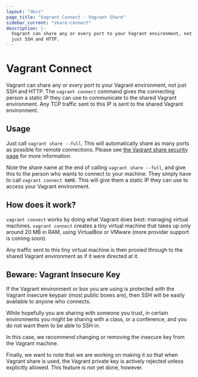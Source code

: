 ```yaml
---
layout: "docs"
page_title: "Vagrant Connect - Vagrant Share"
sidebar_current: "share-connect"
description: |-
  Vagrant can share any or every port to your Vagrant environment, not
  just SSH and HTTP.
---
```


# Vagrant Connect

Vagrant can share any or _every_ port to your Vagrant environment, not
just SSH and HTTP. The `vagrant connect` command gives the connecting person
a static IP they can use to communicate to the shared Vagrant environment.
Any TCP traffic sent to this IP is sent to the shared Vagrant environment.

## Usage

Just call `vagrant share --full`. This will automatically share as many ports as
possible for remote connections. Please see
[the Vagrant share security page](/docs/share/security.html) for more
information.

Note the share name at the end of calling `vagrant share --full`, and give this to
the person who wants to connect to your machine. They simply have to call
`vagrant connect NAME`. This will give them a static IP they can use to access
your Vagrant environment.

## How does it work?

`vagrant connect` works by doing what Vagrant does best: managing virtual
machines. `vagrant connect` creates a tiny virtual machine that takes up
only around 20 MB in RAM, using VirtualBox or VMware (more provider support
is coming soon).

Any traffic sent to this tiny virtual machine is then proxied through to
the shared Vagrant environment as if it were directed at it.

## Beware: Vagrant Insecure Key

If the Vagrant environment or box you are using is protected with the
Vagrant insecure keypair (most public boxes are), then SSH will be easily
available to anyone who connects.

While hopefully you are sharing with someone you trust, in certain environments
you might be sharing with a class, or a conference, and you do not want them
to be able to SSH in.

In this case, we recommend changing or removing the insecure key from
the Vagrant machine.

Finally, we want to note that we are working on making it so that when
Vagrant share is used, the Vagrant private key is actively rejected unless
explicitly allowed. This feature is not yet done, however.
